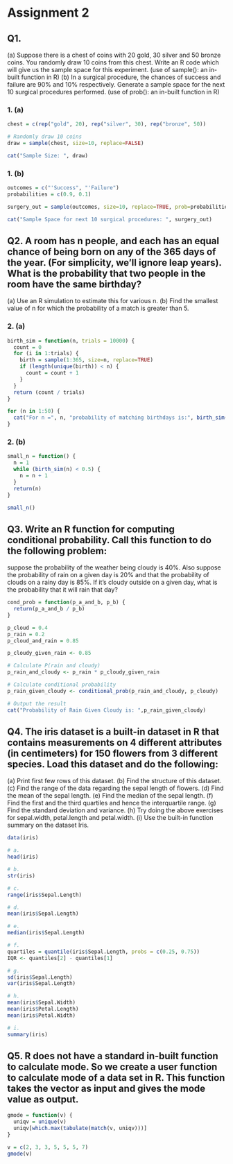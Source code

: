 # Assignment 2

## Q1.
(a) Suppose there is a chest of coins with 20 gold, 30 silver and 50 bronze coins.
You randomly draw 10 coins from this chest. Write an R code which will give us the
sample space for this experiment. (use of sample(): an in-built function in R)
(b) In a surgical procedure, the chances of success and failure are 90% and 10% respectively.
Generate a sample space for the next 10 surgical procedures performed.
(use of prob(): an in-built function in R)
### 1. (a)
  ```R
  chest = c(rep("gold", 20), rep("silver", 30), rep("bronze", 50))

  # Randomly draw 10 coins
  draw = sample(chest, size=10, replace=FALSE)

  cat("Sample Size: ", draw)
  ```

### 1. (b)
  ```R
  outcomes = c("'Success", "'Failure")
  probabilities = c(0.9, 0.1)

  surgery_out = sample(outcomes, size=10, replace=TRUE, prob=probabilities)

  cat("Sample Space for next 10 surgical procedures: ", surgery_out)
  ```

## Q2. A room has n people, and each has an equal chance of being born on any of the 365 days of the year. (For simplicity, we’ll ignore leap years). What is the probability that two people in the room have the same birthday?
(a) Use an R simulation to estimate this for various n.
(b) Find the smallest value of n for which the probability of a match is greater than 5.
### 2. (a)
  ```R
  birth_sim = function(n, trials = 10000) {
    count = 0
    for (i in 1:trials) {
      birth = sample(1:365, size=n, replace=TRUE)
      if (length(unique(birth)) < n) {
        count = count + 1
      }
    }
    return (count / trials)
  }

  for (n in 1:50) {
    cat("For n =", n, "probability of matching birthdays is:", birth_sim(n), "\n")
  }
  ```

### 2. (b)
  ```R
  small_n = function() {
    n = 1
    while (birth_sim(n) < 0.5) {
      n = n + 1
    }
    return(n)
  }

  small_n()
  ```

## Q3. Write an R function for computing conditional probability. Call this function to do the following problem:
suppose the probability of the weather being cloudy is 40%.
Also suppose the probability of rain on a given day is 20% and that the probability of clouds on a rainy day is 85%.
If it’s cloudy outside on a given day, what is the probability that it will rain that day?
  ```R
  cond_prob = function(p_a_and_b, p_b) {
    return(p_a_and_b / p_b)
  }

  p_cloud = 0.4
  p_rain = 0.2
  p_cloud_and_rain = 0.85

  p_cloudy_given_rain <- 0.85

  # Calculate P(rain and cloudy)
  p_rain_and_cloudy <- p_rain * p_cloudy_given_rain

  # Calculate conditional probability
  p_rain_given_cloudy <- conditional_prob(p_rain_and_cloudy, p_cloudy)

  # Output the result
  cat("Probability of Rain Given Cloudy is: ",p_rain_given_cloudy)
  ```

## Q4. The iris dataset is a built-in dataset in R that contains measurements on 4 different attributes (in centimeters) for 150 flowers from 3 different species. Load this dataset and do the following:
(a) Print first few rows of this dataset.
(b) Find the structure of this dataset.
(c) Find the range of the data regarding the sepal length of flowers.
(d) Find the mean of the sepal length.
(e) Find the median of the sepal length.
(f) Find the first and the third quartiles and hence the interquartile range.
(g) Find the standard deviation and variance.
(h) Try doing the above exercises for sepal.width, petal.length and petal.width.
(i) Use the built-in function summary on the dataset Iris.
  ```R
  data(iris)

  # a.
  head(iris)

  # b.
  str(iris)

  # c.
  range(iris$Sepal.Length)

  # d.
  mean(iris$Sepal.Length)

  # e.
  median(iris$Sepal.Length)

  # f.
  quartiles = quantile(iris$Sepal.Length, probs = c(0.25, 0.75))
  IQR <- quantiles[2] - quantiles[1]

  # g.
  sd(iris$Sepal.Length)
  var(iris$Sepal.Length)

  # h.
  mean(iris$Sepal.Width)
  mean(iris$Petal.Length)
  mean(iris$Petal.Width)

  # i.
  summary(iris)
  ```

## Q5. R does not have a standard in-built function to calculate mode. So we create a user function to calculate mode of a data set in R. This function takes the vector as input and gives the mode value as output.
  ```R
  gmode = function(v) {
    uniqv = unique(v)
    uniqv[which.max(tabulate(match(v, uniqv)))]
  }

  v = c(2, 3, 3, 5, 5, 5, 7)
  gmode(v)
  ```
